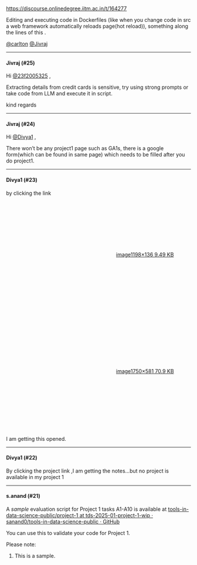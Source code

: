 https://discourse.onlinedegree.iitm.ac.in/t/164277

Editing and executing code in Dockerfiles (like when you change code in src a web framework automatically reloads page(hot reload)), something along the lines of this .</p>
<p><a class="mention" href="/u/carlton">@carlton</a> <a class="mention" href="/u/jivraj">@Jivraj</a></p><hr>

<h4>Jivraj (#25)</h4>
<p>Hi <a class="mention" href="/u/23f2005325">@23f2005325</a> ,</p>
<p>Extracting details from credit cards is sensitive, try using strong prompts or take code from LLM and execute it in script.</p>
<p>kind regards</p><hr>

<h4>Jivraj (#24)</h4>
<p>Hi <a class="mention" href="/u/divya1">@Divya1</a> ,</p>
<p>There won’t be any project1 page such as GA1s, there is a google form(which can be found in same page) which needs to be filled after you do project1.</p><hr>

<h4>Divya1 (#23)</h4>
<p>by clicking the link</p>
<p><div class="lightbox-wrapper"><a class="lightbox" data-download-href="/uploads/short-url/7eRv8qw8NqNdtMS9w7galsdr3Nn.png?dl=1" href="https://europe1.discourse-cdn.com/flex013/uploads/iitm/original/3X/3/2/32bd53681054ab17de6350c49f68b405acd538b9.png" rel="noopener nofollow ugc" title="image"><div class="meta"><svg aria-hidden="true" class="fa d-icon d-icon-far-image svg-icon"><use href="#far-image"></use></svg><span class="filename">image</span><span class="informations">1198×136 9.49 KB</span><svg aria-hidden="true" class="fa d-icon d-icon-discourse-expand svg-icon"><use href="#discourse-expand"></use></svg></div></a></div></p>
<p><div class="lightbox-wrapper"><a class="lightbox" data-download-href="/uploads/short-url/l2tGyjPZGc4BeKrx2WotCt6x2fC.png?dl=1" href="https://europe1.discourse-cdn.com/flex013/uploads/iitm/original/3X/9/3/937562cc32dc76a582f6845678b048730622d388.png" rel="noopener nofollow ugc" title="image"><div class="meta"><svg aria-hidden="true" class="fa d-icon d-icon-far-image svg-icon"><use href="#far-image"></use></svg><span class="filename">image</span><span class="informations">1750×581 70.9 KB</span><svg aria-hidden="true" class="fa d-icon d-icon-discourse-expand svg-icon"><use href="#discourse-expand"></use></svg></div></a></div><br/>
I am getting this opened.</p><hr>

<h4>Divya1 (#22)</h4>
<p>By clicking the project link ,I am getting the notes…but no project is available in my project 1</p><hr>

<h4>s.anand (#21)</h4>
<p>A <em>sample</em> evaluation script for Project 1 tasks A1-A10 is available at <a class="inline-onebox" href="https://github.com/sanand0/tools-in-data-science-public/tree/tds-2025-01-project-1-wip/project-1">tools-in-data-science-public/project-1 at tds-2025-01-project-1-wip · sanand0/tools-in-data-science-public · GitHub</a></p>
<p>You can use this to validate your code for Project 1.</p>
<p>Please note:</p>
<ol>
<li>This is a sample.